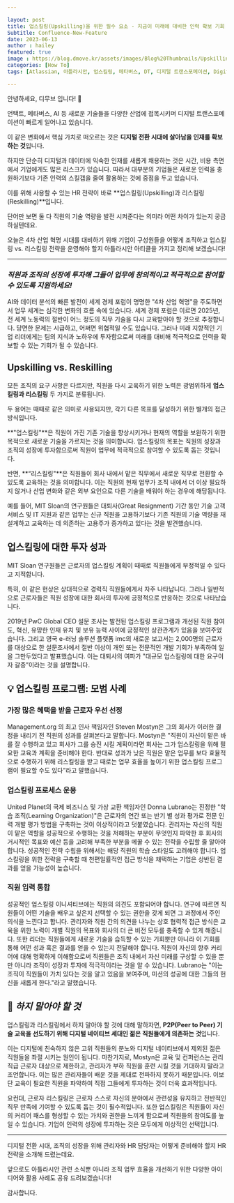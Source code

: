 ```yaml
---

layout: post
title: 업스킬링(Upskilling)을 위한 필수 요소 - 지금이 미래에 대비한 인력 확보 기회
Subtitle: Confluence-New-Feature
date: 2023-06-13
author : hailey
featured: true
image : https://blog.dmove.kr/assets/images/Blog%20Thumbnails/Upskilling.png
categories: [How To]
tags: [Atlassian, 아틀라시안, 업스킬링, 메타버스, DT, 디지털 트랜스포메이션, Digital Transformation]

---
```


안녕하세요, 디무브 입니다! 🎈

언택트, 메타버스, AI 등 새로운 기술들을 다양한 산업에 접목시키며 디지털 트랜스포메이션이 빠르게 일어나고 있습니다.

이 같은 변화에서 핵심 가치로 떠오르는 것은 **디지털 전환 시대에 살아남을 인재를 확보하는 것**입니다.

하지만 단순히 디지털과 데이터에 익숙한 인재를 새롭게 채용하는 것은 시간, 비용 측면에서 기업에게도 많은 리스크가 있습니다. 따라서 대부분의 기업들은 새로운 인력을 충원하기보다 기존 인력의 스킬갭을 줄여 활용하는 것에 중점을 두고 있습니다.



이를 위해 사용할 수 있는 HR 전략이 바로 **업스킬링(Upskilling)과 리스킬링(Reskilling)**입니다.



단어만 보면 둘 다 직원의 기술 역량을 발전 시켜준다는 의미라 어떤 차이가 있는지 궁금하실텐데요.



오늘은 4차 산업 혁명 시대를 대비하기 위해 기업이 구성원들을 어떻게 조직하고 업스킬링 vs. 리스킬링 전략을 운영해야 할지 아틀라시안 아티클을 가지고 정리해 보겠습니다!



------



### *직원과 조직의 성장에 투자해 그들이 업무에 창의적이고 적극적으로 참여할 수 있도록 지원하세요!*



AI와 데이터 분석의 빠른 발전이 세계 경제 포럼이 명명한 "4차 산업 혁명"을 주도하면서 업무 세계는 심각한 변화의 흐름 속에 있습니다. 세계 경제 포럼은 이르면 2025년, 전 세계 노동력의 절반이 어느 정도의 직무 기술을 다시 교육받아야 할 것으로 추정합니다. 당면한 문제는 시급하고, 어쩌면 위협적일 수도 있습니다. 그러나 미래 지향적인 기업 리더에게는 팀의 지식과 노하우에 투자함으로써 미래를 대비해 적극적으로 인력을 확보할 수 있는 기회가 될 수 있습니다.





## Upskilling vs. Reskilling

모든 조직의 요구 사항은 다르지만, 직원을 다시 교육하기 위한 노력은 광범위하게 **업스킬링과 리스킬링** 두 가지로 분류됩니다.

두 용어는 때때로 같은 의미로 사용되지만, 각기 다른 목표를 달성하기 위한 별개의 접근 방식입니다.



**"업스킬링"**은 직원이 가진 기존 기술을 향상시키거나 현재의 역할을 보완하기 위한 목적으로 새로운 기술을 가르치는 것을 의미합니다. 업스킬링의 목표는 직원의 성장과 조직의 성장에 투자함으로써 직원이 업무에 적극적으로 참여할 수 있도록 돕는 것입니다. 

반면, **“리스킬링"**은 직원들이 회사 내에서 맡은 직무에서 새로운 직무로 전환할 수 있도록 교육하는 것을 의미합니다. 이는 직원의 현재 업무가 조직 내에서 더 이상 필요하지 않거나 산업 변화와 같은 외부 요인으로 다른 기술을 배워야 하는 경우에 해당됩니다.

예를 들어, MIT Sloan의 연구원들은 대퇴사(Great Resignment) 기간 동안 기술 고객 서비스 및 IT 지원과 같은 업무는 신규 직원을 고용하기보다 기존 직원의 기술 역량을 재 설계하고 교육하는 데 의존하는 고용주가 증가하고 있다는 것을 발견했습니다.





## **업스킬링에 대한 투자 성과**

MIT Sloan 연구원들은 근로자의 업스킬링 계획이 때때로 직원들에게 부정적일 수 있다고 지적합니다.

특히, 이 같은 현상은 상대적으로 경력직 직원들에게서 자주 나타납니다. 그러나 일반적으로 근로자들은 직원 성장에 대한 회사의 투자에 긍정적으로 반응하는 것으로 나타났습니다.

2019년 PwC Global CEO 설문 조사는 발전된 업스킬링 프로그램과 개선된 직원 참여도, 혁신, 유망한 인재 유치 및 보유 능력 사이에 긍정적인 상관관계가 있음을 보여주었습니다. 그리고 영국 e-러닝 솔루션 플랫폼 imc의 새로운 보고서는 2,000명의 근로자를 대상으로 한 설문조사에서 절반 이상이 개인 또는 전문적인 개발 기회가 부족하여 일을 그만두었다고 발표했습니다. 이는 대퇴사의 여파가 "대규모 업스킬링에 대한 요구이자 갈증”이라는 것을 설명합니다.





## 💡 **업스킬링 프로그램: 모범 사례**

### 가장 많은 혜택을 받을 근로자 우선 선정

Management.org 의 최고 인사 책임자인 Steven Mostyn은 그의 회사가 이러한 결정을 내리기 전 직원의 성과를 살펴본다고 말합니다. Mostyn은 "직원이 자신이 맡은 바를 잘 수행하고 있고 회사가 그를 승진 시킬 계획이라면 회사는 그가 업스킬링을 위해 필요한 교육과 계획을 준비해야 한다. 반대로 성과가 낮은 직원은 맡은 업무를 보다 효율적으로 수행하기 위해 리스킬링을 받고 때로는 업무 효율을 높이기 위한 업스킬링 프로그램이 필요할 수도 있다”라고 말했습니다.





### 업스킬링 프로세스 운용

United Planet의 국제 비즈니스 및 가상 교환 책임자인 Donna Lubrano는 진정한 "학습 조직(Learning Organization)"은 근로자의 연간 또는 반기 별 성과 평가로 전문 인력 개발 평가 방법을 구축하는 것이 이상적이라고 덧붙였습니다. 관리자는 자신의 직원이 맡은 역할을 성공적으로 수행하는 것을 저해하는 부분이 무엇인지 파악한 후 회사의 거시적인 목표와 예산 등을 고려해 부족한 부분을 메꿀 수 있는 전략을 수립할 줄 알아야 합니다. 성공적인 전략 수립을 위해서는 해당 직원의 학습 스타일도 고려해야 합니다. 업스킬링을 위한 전략을 구축할 때 천편일률적인 접근 방식을 채택하는 기업은 상반된 결과를 얻을 가능성이 높습니다.





### 직원 입력 통합

성공적인 업스킬링 이니셔티브에는 직원의 의견도 포함되어야 합니다. 연구에 따르면 직원들이 어떤 기술을 배우고 싶은지 선택할 수 있는 권한을 갖게 되면 그 과정에서 주인 의식을 느낀다고 합니다. 관리자와 직원 간의 의견을 나누는 상호 협력적 접근 방식은 교육을 위한 노력이 개별 직원의 목표와 회사의 더 큰 비전 모두를 충족할 수 있게 해줍니다. 또한 리더는 직원들에게 새로운 기술을 습득할 수 있는 기회뿐만 아니라 이 기회를 통해 어떤 성과 혹은 결과를 얻을 수 있는지 전달해야 합니다. 직원이 자신의 향후 커리어에 대해 명확하게 이해함으로써 직원들은 조직 내에서 자신 미래를 구상할 수 있을 뿐만 아니라 조직이 성장과 투자에 적극적이라는 것을 알 수 있습니다. Lubrano는 "이는 조직이 직원들이 가치 있다는 것을 알고 있음을 보여주며, 미션의 성공에 대한 그들의 헌신을 새롭게 한다."라고 말했습니다.





## 🚫 ***하지 말아야 할 것***

업스킬링과 리스킬링에서 하지 말아야 할 것에 대해 말하자면, **P2P(Peer to Peer) 기술 교육을 선도하기 위해 디지털 네이티브 세대인 젊은 직원들에게 의존하는 것**입니다.

이는 디지털에 친숙하지 않은 고위 직원들의 분노와 디지털 네이티브에서 제외된 젊은 직원들을 좌절 시키는 원인이 됩니다. 마찬가지로, Mostyn은 교육 및 컨퍼런스는 관리 직급 근로자 대상으로 제한하고, 관리자가 부하 직원을 훈련 시킬 것을 기대하지 말라고 조언합니다. 이는 많은 관리자들이 배운 것을 제대로 전파하지 못하기 때문입니다. 이보단 교육이 필요한 직원을 파악하여 직접 그들에게 투자하는 것이 더욱 효과적입니다.

요컨대, 근로자 리스킬링은 근로자 스스로 자신의 분야에서 관련성을 유지하고 전반적인 직무 만족에 기여할 수 있도록 돕는 것이 필수적입니다. 또한 업스킬링은 직원들이 자신의 커리어 패스를 형성할 수 있는 가치와 권한을 느끼게 함으로써 직원들의 참여도를 높일 수 있습니다. 기업이 인력의 성장에 투자하는 것은 모두에게 이상적인 선택입니다.



------

디지털 전환 시대, 조직의 성장을 위해 관리자와 HR 담당자는 어떻게 준비해야 할지 HR 전략을 소개해 드렸는데요. 



앞으로도 아틀라시안 관련 소식뿐 아니라 조직 업무 효율을 개선하기 위한 다양한 아이디어와 활용 사례도 공유 드려보겠습니다!

감사합니다.





